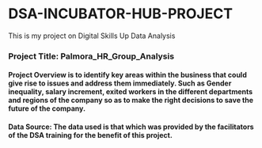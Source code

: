 # DSA-INCUBATOR-HUB-PROJECT
 This is my project on Digital Skills Up Data Analysis
 ### Project Title: Palmora_HR_Group_Analysis

 #### Project Overview is to identify key areas within the business that could give rise to issues and address them immediately. Such as Gender inequality, salary increment, exited workers in the different departments and regions of the company so as to make the right decisions to save the future of the company.

 #### Data Source: The data used is that which was provided by the facilitators of the DSA training for the benefit of this project.
